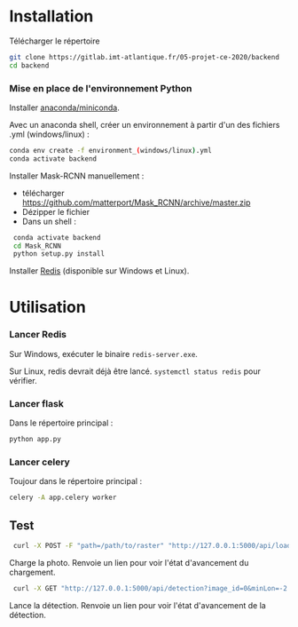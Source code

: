 
# Installation
Télécharger le répertoire
```bash
git clone https://gitlab.imt-atlantique.fr/05-projet-ce-2020/backend
cd backend
```
### Mise en place de l'environnement Python
Installer [anaconda/miniconda](https://docs.conda.io/en/latest/miniconda.html).

Avec un anaconda shell, créer un environnement à partir d'un des fichiers .yml (windows/linux) :
```bash
conda env create -f environment_(windows/linux).yml
conda activate backend
```
Installer Mask-RCNN manuellement :
 - télécharger https://github.com/matterport/Mask_RCNN/archive/master.zip
 - Dézipper le fichier
 - Dans un shell :
```bash
 conda activate backend
 cd Mask_RCNN
 python setup.py install
```
Installer [Redis](https://redis.io/) (disponible sur Windows et Linux).

# Utilisation
### Lancer Redis
Sur Windows, exécuter le binaire `redis-server.exe`.

Sur Linux, redis devrait déjà être lancé. `systemctl status redis` pour vérifier.

### Lancer flask
Dans le répertoire principal :
 ```bash
 python app.py
 ```
### Lancer celery
Toujour dans le répertoire principal :
 ```bash
 celery -A app.celery worker
 ```
## Test
```bash
 curl -X POST -F "path=/path/to/raster" "http://127.0.0.1:5000/api/load"
```
Charge la photo. Renvoie un lien pour voir l'état d'avancement du chargement.
```bash
 curl -X GET "http://127.0.0.1:5000/api/detection?image_id=0&minLon=-2.302&maxLon=-2.301&minLat=48.6435&maxLat=48.6445&type=oyster_pocket"
```
Lance la détection. Renvoie un lien pour voir l'état d'avancement de la détection.
